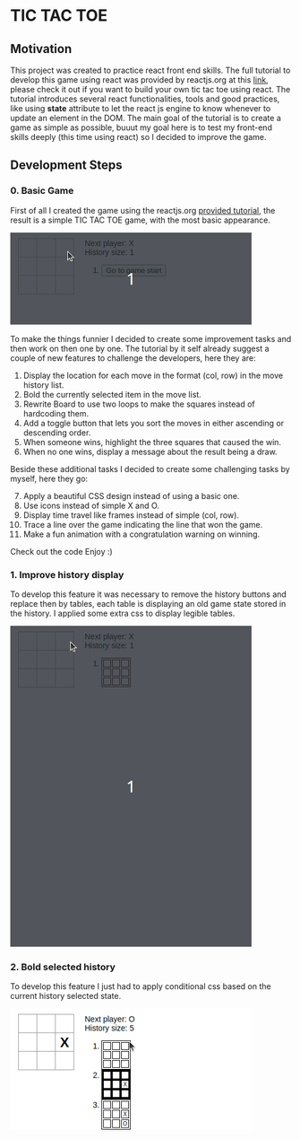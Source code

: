 # TIC TAC TOE

## Motivation

This project was created to practice react front end skills. The full tutorial to develop this game using react was provided by reactjs.org at this [link](https://legacy.reactjs.org/tutorial/tutorial.html), please check it out if you want to build your own tic tac toe using react. The tutorial introduces several react functionalities, tools and good practices, like using **state** attribute to let the react js engine to know whenever to update an element in the DOM. The main goal of the tutorial is to create a game as simple as possible, buuut my goal here is to test my front-end skills deeply (this time using react) so I decided to improve the game.

## Development Steps

### 0. Basic Game

First of all I created the game using the reactjs.org [provided tutorial](ttps://legacy.reactjs.org/tutorial/tutorial.html), the result is a simple TIC TAC TOE game, with the most basic appearance.

![game play to feature 0](./README_data/game_play_0.gif/)

To make the things funnier I decided to create some improvement tasks and then work on then one by one. The tutorial by it self already suggest a couple of new features to challenge the developers, here they are:

1. Display the location for each move in the format (col, row) in the move history list.
2. Bold the currently selected item in the move list.
3. Rewrite Board to use two loops to make the squares instead of hardcoding them.
4. Add a toggle button that lets you sort the moves in either ascending or descending order.
5. When someone wins, highlight the three squares that caused the win.
6. When no one wins, display a message about the result being a draw.

Beside these additional tasks I decided to create some challenging tasks by myself, here they go:

7. Apply a beautiful CSS design instead of using a basic one.
8. Use icons instead of simple X and O.
9. Display time travel like frames instead of simple (col, row).
10. Trace a line over the game indicating the line that won the game.
11. Make a fun animation with a congratulation warning on winning.

Check out the code
Enjoy :)

### 1. Improve history display

To develop this feature it was necessary to remove the history buttons and replace then by tables, each table is displaying an old game state stored in the history. I applied some extra css to display legible tables.

![game play to feature 1](./README_data/game_play_1.gif)

### 2. Bold selected history

To develop this feature I just had to apply conditional css based on the current history selected state.

![game play to feature 2](./README_data/game_play_2.gif)
